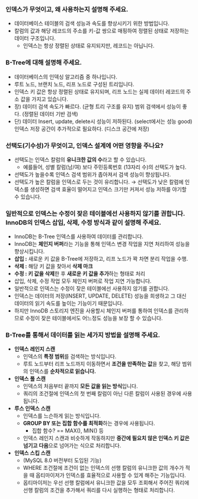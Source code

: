 ### 인덱스가 무엇이고, 왜 사용하는지 설명해 주세요.

- 데이터베이스 테이블의 검색 성능과 속도를 향상시키기 위한 방법입니다.
- 칼럼의 값과 해당 레코드의 주소를 키-값 쌍으로 매핑하여 정렬된 상태로 저장하는 데이터 구조입니다.
    - 인덱스는 항상 정렬된 상태로 유지되지만, 레코드는 아닙니다.

### B-Tree에 대해 설명해 주세요.

- 데이터베이스의 인덱싱 알고리즘 중 하나입니다.
- 루트 노드, 브랜치 노드, 리프 노드로 구성된 트리입니다.
- 인덱스 키 값은 항상 정렬된 상태로 유지되며, 리프 노드는 실제 데이터 레코드의 주소 값을 가지고 있습니다.
- 장) 데이터 검색 속도가 빠르다. (균형 트리 구조를 유지)
       범위 검색에서 성능이 좋다. (정렬된 데이터 기반 검색)
- 단) 데이터 Insert, update, delete시 성능이 저하된다. (select에서는 성능 good) 
       인덱스 저장 공간이 추가적으로 필요하다. (디스크 공간에 저장)

### 선택도(기수성)가 무엇이고, 인덱스 설계에 어떤 영향을 주나요?

- 선택도는 인덱스 칼럼의 **유니크한 값의 수**라고 할 수 있습니다.
    - 예를들어, 성별 칼럼(남/여) 보다 주민등록번호 (13자리 수)의 선택도가 높다.
- 선택도가 높을수록 인덱스 검색 범위가 좁아져서 검색 성능이 향상됩니다.
- 선택도가 높은 칼럼을 인덱스로 두는 것이 유리합니다.  → 선택도가 낮은 칼럼에 인덱스를 생성하면 검색 효율이 떨어지고 인덱스 크기만 커져서 성능 저하를 야기할 수 있습니다.

### 일반적으로 인덱스는 수정이 잦은 테이블에선 사용하지 않기를 권합니다. InnoDB의 인덱스 삽입, 삭제, 수정 방식과 같이 설명해 주세요.

- InnoDB는 B-Tree 인덱스를 사용하여 데이터를 관리합니다.
- InnoDB는 **체인지 버퍼**라는 기능을 통해 인덱스 변경 작업을 지연 처리하여 성능을 향상시킵니다.
- **삽입 :** 새로운 키 값을 B-Tree에 저장하고, 리프 노드가 꽉 차면 분리 작업을 수행.
- **삭제 :** 해당 키 값을 찾아서 **삭제 마크**
- **수정 : 키 값을 삭제**한 후 **새로운 키 값을 추가**하는 형태로 처리
- 삽입, 삭제, 수정 작업 모두 체인지 버퍼로 작업 지연 가능합니다.
- 일반적으로 인덱스는 수정이 잦은 테이블에선 사용하지 않기를 권합니다.
- 인덱스는 데이터의 저장(INSERT, UPDATE, DELETE) 성능을 희생하고 그 대신 데이터의 읽기 속도를 높이는 기능이기 때문입니다.
- 하지만 InnoDB 스토리지 엔진을 사용할시 체인지 버퍼를 통하여 인덱스를 관리하므로 수정이 잦은 테이블에서도 어느정도 성능을 보장 할 수 있습니다.

### B-Tree를 통해서 데이터를 읽는 세가지 방법을 설명해 주세요.

- **인덱스 레인지 스캔**
    - 인덱스의 **특정 범위**를 검색하는 방식입니다.
    - 루트 노드부터 리프 노드까지 이동하면서 **조건을 만족하는 값**을 찾고, 해당 범위의 인덱스를 **순차적으로 읽습니다.**
- **인덱스 풀 스캔**
    - 인덱스의 처음부터 끝까지 **모든 값을 읽는 방식**입니다.
    - 쿼리의 조건절에 인덱스의 첫 번째 칼럼이 아닌 다른 칼럼이 사용된 경우에 사용됩니다.
- **루스 인덱스 스캔**
    - 인덱스를 느슨하게 읽는 방식입니다.
    - **GROUP BY 또는 집합 함수를 최적화**하는 경우에 사용됩니다.
        - 집합 함수? == MAX(), MIN() 등
    - 인덱스 레인지 스캔과 비슷하게 작동하지만 **중간에 필요치 않은 인덱스 키 값은 넘기고 다음**으로 넘어가는 식으로 처리합니다.
- **인덱스 스킵 스캔**
    - (MySQL 8.0 버전부터 도입된 기능)
    - WHERE 조건절에 조건이 없는 인덱스의 선행 칼럼의 유니크한 값의 개수가 적을 때 옵티마이저가 인덱스를 효율적으로 사용할 수 있게 해주는 기능입니다.
    - 옵티마이저는 우선 선행 칼럼에서 유니크한 값을 모두 조회해서 주어진 쿼리에 선행 칼럼의 조건을 추가해서 쿼리를 다시 실행하는 형태로 처리합니다.

